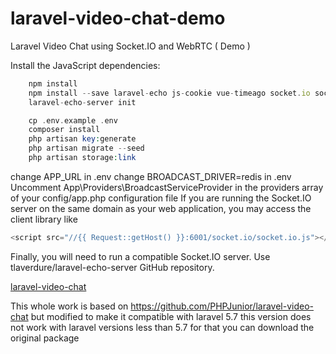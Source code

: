 # laravel-video-chat-demo
Laravel Video Chat using Socket.IO and WebRTC ( Demo )

Install the JavaScript dependencies:

```javascript
    npm install
    npm install --save laravel-echo js-cookie vue-timeago socket.io socket.io-client webrtc-adapter vue-chat-scroll
    laravel-echo-server init
```

```php
    cp .env.example .env
    composer install
    php artisan key:generate
    php artisan migrate --seed
    php artisan storage:link
```
change APP_URL in .env
change BROADCAST_DRIVER=redis in .env
Uncomment App\Providers\BroadcastServiceProvider in the providers array of your config/app.php configuration file
If you are running the Socket.IO server on the same domain as your web application, you may access the client library like

```javascript
<script src="//{{ Request::getHost() }}:6001/socket.io/socket.io.js"></script>
```

Finally, you will need to run a compatible Socket.IO server. Use tlaverdure/laravel-echo-server GitHub repository.

[laravel-video-chat](https://github.com/Wqqas1/laravel-video-chat)


This whole work is based on https://github.com/PHPJunior/laravel-video-chat but modified to make it compatible with laravel 5.7 this version does not work with laravel versions less than 5.7 for that you can download the original package